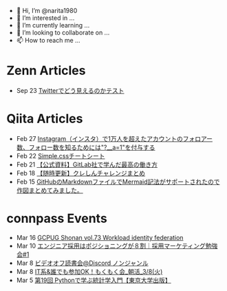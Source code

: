- 👋 Hi, I’m @narita1980
- 👀 I’m interested in ...
- 🌱 I’m currently learning ...
- 💞️ I’m looking to collaborate on ...
- 📫 How to reach me ...

# Zenn Articles

<!-- profile updater begin: zenn -->
- Sep 23 [Twitterでどう見えるのかテスト](https://zenn.dev/narita1980/articles/cbb21f8d7f785752d6ac)
<!-- profile updater end: zenn -->

# Qiita Articles

<!-- profile updater begin: qiita -->
- Feb 27 [Instagram（インスタ）で1万人を超えたアカウントのフォロアー数、フォロー数を知るためには"?__a=1"を付与する](https://qiita.com/narita1980/items/630b7014fa893461b991)
- Feb 22 [Simple.cssチートシート](https://qiita.com/narita1980/items/fd2ccf0e91944aab9fd5)
- Feb 21 [【公式資料】GitLab社で学んだ最高の働き方](https://qiita.com/narita1980/items/d7d142c2bb6312cb9ad6)
- Feb 18 [【随時更新】クレしんチャレンジまとめ](https://qiita.com/narita1980/items/03d9a24b7ac1fdf81b18)
- Feb 15 [GitHubのMarkdownファイルでMermaid記法がサポートされたので作図まとめてみました。](https://qiita.com/narita1980/items/2cc69fc1d481e4ee6b08)
<!-- profile updater end: qiita -->

# connpass Events

<!-- profile updater begin: connpass -->
- Mar 16 [GCPUG Shonan vol.73 Workload identity federation](https://gcpug-shonan.connpass.com/event/240182/)
- Mar 10 [エンジニア採用はポジショニングが８割｜採用マーケティング勉強会#1](https://trackrecords.connpass.com/event/239755/)
- Mar 8 [ビデオオフ読書会@Discord ノンジャンル](https://idea-io.connpass.com/event/240983/)
- Mar 8 [IT系&誰でも参加OK！もくもく会_朝活_3/8(火)](https://morimori.connpass.com/event/241106/)
- Mar 5 [第19回 Pythonで学ぶ統計学入門【東京大学出版】](https://math-coding.connpass.com/event/241108/)
<!-- profile updater end: connpass -->

<!---
narita1980/narita1980 is a ✨ special ✨ repository because its `README.md` (this file) appears on your GitHub profile.
You can click the Preview link to take a look at your changes.
--->
